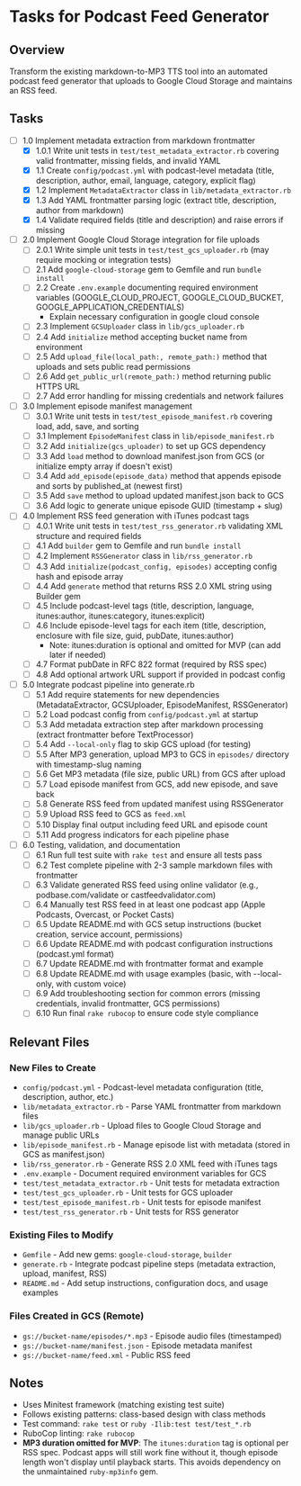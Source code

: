 # Tasks for Podcast Feed Generator

## Overview
Transform the existing markdown-to-MP3 TTS tool into an automated podcast feed generator that uploads to Google Cloud Storage and maintains an RSS feed.

## Tasks

- [ ] 1.0 Implement metadata extraction from markdown frontmatter
  - [x] 1.0.1 Write unit tests in `test/test_metadata_extractor.rb` covering valid frontmatter, missing fields, and invalid YAML
  - [x] 1.1 Create `config/podcast.yml` with podcast-level metadata (title, description, author, email, language, category, explicit flag)
  - [x] 1.2 Implement `MetadataExtractor` class in `lib/metadata_extractor.rb`
  - [x] 1.3 Add YAML frontmatter parsing logic (extract title, description, author from markdown)
  - [x] 1.4 Validate required fields (title and description) and raise errors if missing

- [ ] 2.0 Implement Google Cloud Storage integration for file uploads
  - [ ] 2.0.1 Write simple unit tests in `test/test_gcs_uploader.rb` (may require mocking or integration tests)
  - [ ] 2.1 Add `google-cloud-storage` gem to Gemfile and run `bundle install`
  - [ ] 2.2 Create `.env.example` documenting required environment variables (GOOGLE_CLOUD_PROJECT, GOOGLE_CLOUD_BUCKET, GOOGLE_APPLICATION_CREDENTIALS)
    - Explain necessary configuration in google cloud console
  - [ ] 2.3 Implement `GCSUploader` class in `lib/gcs_uploader.rb`
  - [ ] 2.4 Add `initialize` method accepting bucket name from environment
  - [ ] 2.5 Add `upload_file(local_path:, remote_path:)` method that uploads and sets public read permissions
  - [ ] 2.6 Add `get_public_url(remote_path:)` method returning public HTTPS URL
  - [ ] 2.7 Add error handling for missing credentials and network failures

- [ ] 3.0 Implement episode manifest management
  - [ ] 3.0.1 Write unit tests in `test/test_episode_manifest.rb` covering load, add, save, and sorting
  - [ ] 3.1 Implement `EpisodeManifest` class in `lib/episode_manifest.rb`
  - [ ] 3.2 Add `initialize(gcs_uploader)` to set up GCS dependency
  - [ ] 3.3 Add `load` method to download manifest.json from GCS (or initialize empty array if doesn't exist)
  - [ ] 3.4 Add `add_episode(episode_data)` method that appends episode and sorts by published_at (newest first)
  - [ ] 3.5 Add `save` method to upload updated manifest.json back to GCS
  - [ ] 3.6 Add logic to generate unique episode GUID (timestamp + slug)

- [ ] 4.0 Implement RSS feed generation with iTunes podcast tags
  - [ ] 4.0.1 Write unit tests in `test/test_rss_generator.rb` validating XML structure and required fields
  - [ ] 4.1 Add `builder` gem to Gemfile and run `bundle install`
  - [ ] 4.2 Implement `RSSGenerator` class in `lib/rss_generator.rb`
  - [ ] 4.3 Add `initialize(podcast_config, episodes)` accepting config hash and episode array
  - [ ] 4.4 Add `generate` method that returns RSS 2.0 XML string using Builder gem
  - [ ] 4.5 Include podcast-level tags (title, description, language, itunes:author, itunes:category, itunes:explicit)
  - [ ] 4.6 Include episode-level tags for each item (title, description, enclosure with file size, guid, pubDate, itunes:author)
    - Note: itunes:duration is optional and omitted for MVP (can add later if needed)
  - [ ] 4.7 Format pubDate in RFC 822 format (required by RSS spec)
  - [ ] 4.8 Add optional artwork URL support if provided in podcast config

- [ ] 5.0 Integrate podcast pipeline into generate.rb
  - [ ] 5.1 Add require statements for new dependencies (MetadataExtractor, GCSUploader, EpisodeManifest, RSSGenerator)
  - [ ] 5.2 Load podcast config from `config/podcast.yml` at startup
  - [ ] 5.3 Add metadata extraction step after markdown processing (extract frontmatter before TextProcessor)
  - [ ] 5.4 Add `--local-only` flag to skip GCS upload (for testing)
  - [ ] 5.5 After MP3 generation, upload MP3 to GCS in `episodes/` directory with timestamp-slug naming
  - [ ] 5.6 Get MP3 metadata (file size, public URL) from GCS after upload
  - [ ] 5.7 Load episode manifest from GCS, add new episode, and save back
  - [ ] 5.8 Generate RSS feed from updated manifest using RSSGenerator
  - [ ] 5.9 Upload RSS feed to GCS as `feed.xml`
  - [ ] 5.10 Display final output including feed URL and episode count
  - [ ] 5.11 Add progress indicators for each pipeline phase

- [ ] 6.0 Testing, validation, and documentation
  - [ ] 6.1 Run full test suite with `rake test` and ensure all tests pass
  - [ ] 6.2 Test complete pipeline with 2-3 sample markdown files with frontmatter
  - [ ] 6.3 Validate generated RSS feed using online validator (e.g., podbase.com/validate or castfeedvalidator.com)
  - [ ] 6.4 Manually test RSS feed in at least one podcast app (Apple Podcasts, Overcast, or Pocket Casts)
  - [ ] 6.5 Update README.md with GCS setup instructions (bucket creation, service account, permissions)
  - [ ] 6.6 Update README.md with podcast configuration instructions (podcast.yml format)
  - [ ] 6.7 Update README.md with frontmatter format and example
  - [ ] 6.8 Update README.md with usage examples (basic, with --local-only, with custom voice)
  - [ ] 6.9 Add troubleshooting section for common errors (missing credentials, invalid frontmatter, GCS permissions)
  - [ ] 6.10 Run final `rake rubocop` to ensure code style compliance

## Relevant Files

### New Files to Create

- `config/podcast.yml` - Podcast-level metadata configuration (title, description, author, etc.)
- `lib/metadata_extractor.rb` - Parse YAML frontmatter from markdown files
- `lib/gcs_uploader.rb` - Upload files to Google Cloud Storage and manage public URLs
- `lib/episode_manifest.rb` - Manage episode list with metadata (stored in GCS as manifest.json)
- `lib/rss_generator.rb` - Generate RSS 2.0 XML feed with iTunes tags
- `.env.example` - Document required environment variables for GCS
- `test/test_metadata_extractor.rb` - Unit tests for metadata extraction
- `test/test_gcs_uploader.rb` - Unit tests for GCS uploader
- `test/test_episode_manifest.rb` - Unit tests for episode manifest
- `test/test_rss_generator.rb` - Unit tests for RSS generator

### Existing Files to Modify

- `Gemfile` - Add new gems: `google-cloud-storage`, `builder`
- `generate.rb` - Integrate podcast pipeline steps (metadata extraction, upload, manifest, RSS)
- `README.md` - Add setup instructions, configuration docs, and usage examples

### Files Created in GCS (Remote)

- `gs://bucket-name/episodes/*.mp3` - Episode audio files (timestamped)
- `gs://bucket-name/manifest.json` - Episode metadata manifest
- `gs://bucket-name/feed.xml` - Public RSS feed

## Notes

- Uses Minitest framework (matching existing test suite)
- Follows existing patterns: class-based design with class methods
- Test command: `rake test` or `ruby -Ilib:test test/test_*.rb`
- RuboCop linting: `rake rubocop`
- **MP3 duration omitted for MVP**: The `itunes:duration` tag is optional per RSS spec. Podcast apps will still work fine without it, though episode length won't display until playback starts. This avoids dependency on the unmaintained `ruby-mp3info` gem.
